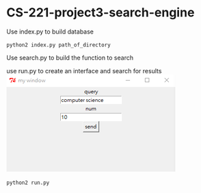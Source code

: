# CS-221-project3-search-engine

Use index.py to build database
```
python2 index.py path_of_directory
```
Use search.py to build the function to search


use run.py to create an interface and search for results
![alt text](https://raw.githubusercontent.com/kalmanlukelin/CS-221-project3-search-engine/master/Image.PNG?token=APRQJZHvC7FaLYmr-fEihx4_3pWr08RBks5cfJnHwA%3D%3D)
```
python2 run.py
```

